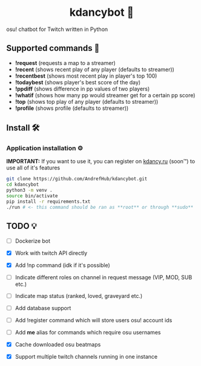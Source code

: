 <h1 align="center">kdancybot 🤖</h1>

osu! chatbot for Twitch written in Python

## Supported commands 🤯

* **!request**    (requests a map to a streamer)
* **!recent**     (shows recent play of any player (defaults to streamer))
* **!recentbest** (shows most recent play in player's top 100)
* **!todaybest**  (shows player's best score of the day)
* **!ppdiff**     (shows difference in pp values of two players)
* **!whatif**     (shows how many pp would streamer get for a certain pp score)
* **!top**        (shows top play of any player (defaults to streamer))
* **!profile**    (shows profile (defaults to streamer))

## Install 🛠️
### Application installation ⚙️
**IMPORTANT:** If you want to use it, you can register on [kdancy.ru](https://kdancy.ru) (soon™) to use all of it's features
```bash
git clone https://github.com/AndrefHub/kdancybot.git
cd kdancybot
python3 -m venv .
source bin/activate
pip install -r requirements.txt
./run # <- this command should be ran as **root** or through **sudo**
```

## TODO 💡
* [ ] Dockerize bot
* [x] Work with twitch API directly
* [x] Add !np command (idk if it's possible)
* [ ] Indicate different roles on channel in request message (VIP, MOD, SUB etc.)
* [ ] Indicate map status (ranked, loved, graveyard etc.)
* [ ] Add database support
* [ ] Add !register command which will store users osu! account ids
* [ ] Add **me** alias for commands which require osu usernames
* [x] Cache downloaded osu beatmaps
* [x] Support multiple twitch channels running in one instance

